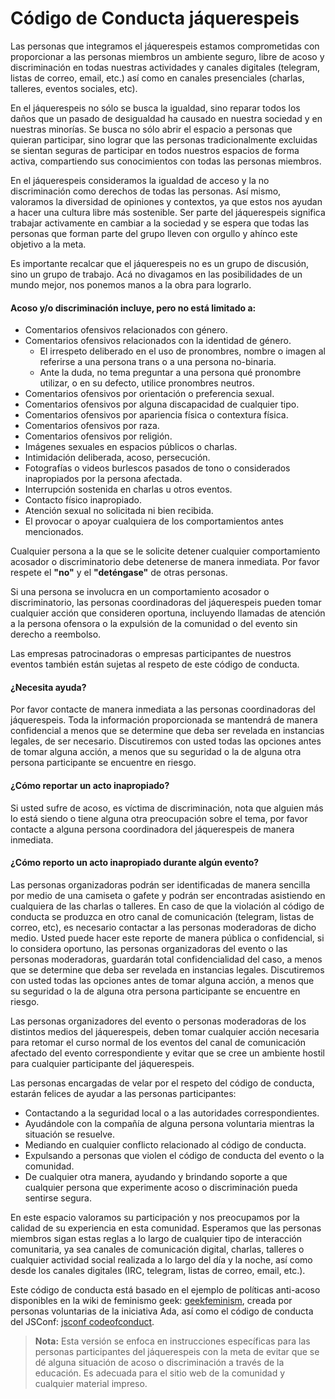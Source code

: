 **Código de Conducta jáquerespeis**
===================

Las personas que integramos el jáquerespeis estamos comprometidas con proporcionar a las personas miembros un ambiente seguro, libre de acoso y discriminación en todas nuestras actividades y canales digitales (telegram, listas de correo, email, etc.) así como en canales presenciales (charlas, talleres, eventos sociales, etc).  

En el jáquerespeis no sólo se busca la igualdad, sino reparar todos los daños que un pasado de desigualdad ha causado en nuestra sociedad y en nuestras minorías. Se busca no sólo abrir el espacio a personas que quieran participar, sino lograr que las personas tradicionalmente excluidas se sientan seguras de participar en todos nuestros espacios de forma activa, compartiendo sus conocimientos con todas las personas miembros.

En el jáquerespeis consideramos la igualdad de acceso y la no discriminación como derechos de todas las personas. Así mismo, valoramos la diversidad de opiniones y contextos, ya que estos nos ayudan a hacer una cultura libre más sostenible.
Ser parte del jáquerespeis significa trabajar activamente en cambiar a la sociedad y se espera que todas las personas que forman parte del grupo lleven con orgullo y ahínco este objetivo a la meta.

Es importante recalcar que el jáquerespeis no es un grupo de discusión, sino un grupo de trabajo. Acá no divagamos en las posibilidades de un mundo mejor, nos ponemos manos a la obra para lograrlo.

#### **Acoso y/o discriminación incluye, pero no está limitado a:**

-	Comentarios ofensivos relacionados con género. 
-	Comentarios ofensivos relacionados con la identidad de género. 
	-	El irrespeto deliberado en el uso de pronombres, nombre o imagen al referirse a una persona trans o a una persona no-binaria.
	-	Ante la duda, no tema preguntar a una persona qué pronombre utilizar, o en su defecto, utilice pronombres neutros.
-	Comentarios ofensivos por orientación o preferencia sexual. 
-	Comentarios ofensivos por alguna discapacidad de cualquier tipo. 
-	Comentarios ofensivos por apariencia física o contextura física. 
-	Comentarios ofensivos por raza.
-	Comentarios ofensivos por religión. 
-	Imágenes sexuales en espacios públicos o charlas. 
-	Intimidación deliberada, acoso, persecución. 
-	Fotografías o videos burlescos pasados de tono o considerados inapropiados por la persona afectada.
-	Interrupción sostenida en charlas u otros eventos.
-	Contacto físico inapropiado.
-	Atención sexual no solicitada ni bien recibida.
-	El provocar o apoyar cualquiera de los comportamientos antes mencionados.


Cualquier persona a la que se le solicite detener cualquier comportamiento acosador o discriminatorio debe detenerse de manera inmediata. Por favor respete el **"no"** y el **"deténgase"** de otras personas.

Si una persona se involucra en un comportamiento acosador o discriminatorio, las personas coordinadoras del jáquerespeis pueden tomar cualquier acción que consideren oportuna, incluyendo llamadas de atención a la persona ofensora o la expulsión de la comunidad o del evento sin derecho a reembolso. 

Las empresas patrocinadoras o empresas participantes de nuestros eventos también están sujetas al respeto de este código de conducta.

#### **¿Necesita ayuda?**


Por favor contacte de manera inmediata a las personas coordinadoras del jáquerespeis. Toda la información proporcionada se mantendrá de manera confidencial a menos que se determine que deba ser revelada en instancias legales, de ser necesario. Discutiremos con usted todas las opciones antes de tomar alguna acción, a menos que su seguridad o la de alguna otra persona participante se encuentre en riesgo.

#### **¿Cómo reportar un acto inapropiado?**

Si usted sufre de acoso, es víctima de discriminación, nota que alguien más lo está siendo o tiene alguna otra preocupación sobre el tema, por favor contacte a alguna persona coordinadora del jáquerespeis de manera inmediata.

#### **¿Cómo reporto un acto inapropiado durante algún evento?**

Las personas organizadoras podrán ser identificadas de manera sencilla por medio de una camiseta o gafete y podrán ser encontradas asistiendo en cualquiera de las charlas o talleres. En caso de que la violación al código de conducta se produzca en otro canal de comunicación (telegram, listas de correo, etc), es necesario contactar a las personas moderadoras de dicho medio. Usted puede hacer este reporte de manera pública o confidencial, si lo considera oportuno, las personas organizadoras del evento o las personas moderadoras, guardarán total confidencialidad del caso, a menos que se determine que deba ser revelada en instancias legales. Discutiremos con usted todas las opciones antes de tomar alguna acción, a menos que su seguridad o la de alguna otra persona participante se encuentre en riesgo.

Las personas organizadores del evento o personas moderadoras de los distintos medios del jáquerespeis, deben tomar cualquier acción necesaria para retomar el curso normal de los eventos del canal de comunicación afectado del evento correspondiente y evitar que se cree un ambiente hostil para cualquier participante del jáquerespeis.

Las personas encargadas de velar por el respeto del código de conducta, estarán felices de ayudar a las personas participantes: 

-	Contactando a la seguridad local o a las autoridades correspondientes.
-	Ayudándole con la compañía de alguna persona voluntaria mientras la situación se resuelve.
-	Mediando en cualquier conflicto relacionado al código de conducta.
-	Expulsando a personas que violen el código de conducta del evento o la comunidad. 
-	De cualquier otra manera, ayudando y brindando soporte a que cualquier persona que experimente acoso o discriminación pueda sentirse segura. 

En este espacio valoramos su participación y nos preocupamos por la calidad de su experiencia en esta comunidad. Esperamos que las personas miembros sigan estas reglas a lo largo de cualquier tipo de interacción comunitaria, ya sea canales de comunicación digital, charlas, talleres o cualquier actividad social realizada a lo largo del día y la noche, así como desde los canales digitales (IRC, telegram, listas de correo, email, etc.).

Este código de conducta está basado en el ejemplo de políticas anti-acoso disponibles en la wiki de feminismo geek: [geekfeminism][1], creada por personas voluntarias de la iniciativa Ada, así como el código de conducta del JSConf: [jsconf codeofconduct][2].

> **Nota:** Esta versión se enfoca en instrucciones específicas para las personas participantes del jáquerespeis con la meta de evitar que se dé alguna situación de acoso o discriminación a través de la educación. Es adecuada para el sitio web de la comunidad y cualquier material impreso.


[1]: http://geekfeminism.wikia.com/wiki/Conference_anti-harassment/Policy
[2]: http://jsconf.com/codeofconduct.html
